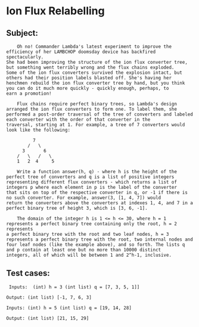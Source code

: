 # Ion Flux Relabelling
## Subject:
        Oh no! Commander Lambda's latest experiment to improve the efficiency of her LAMBCHOP doomsday device has backfired spectacularly.
    She had been improving the structure of the ion flux converter tree, but something went terribly wrong and the flux chains exploded.
    Some of the ion flux converters survived the explosion intact, but others had their position labels blasted off. She's having her
    henchmen rebuild the ion flux converter tree by hand, but you think you can do it much more quickly - quickly enough, perhaps, to
    earn a promotion!

        Flux chains require perfect binary trees, so Lambda's design arranged the ion flux converters to form one. To label them, she
    performed a post-order traversal of the tree of converters and labeled each converter with the order of that converter in the
    traversal, starting at 1. For example, a tree of 7 converters would look like the following:

              7
            /   \
          3       6
        /   \   /   \
        1   2  4     5

        Write a function answer(h, q) - where h is the height of the perfect tree of converters and q is a list of positive integers
    representing different flux converters - which returns a list of integers p where each element in p is the label of the converter
    that sits on top of the respective converter in q, or -1 if there is no such converter. For example, answer(3, [1, 4, 7]) would
    return the converters above the converters at indexes 1, 4, and 7 in a perfect binary tree of height 3, which is [3, 6, -1].

        The domain of the integer h is 1 <= h <= 30, where h = 1 represents a perfect binary tree containing only the root, h = 2 represents
    a perfect binary tree with the root and two leaf nodes, h = 3 represents a perfect binary tree with the root, two internal nodes and
    four leaf nodes (like the example above), and so forth. The lists q and p contain at least one but no more than 10000 distinct
    integers, all of which will be between 1 and 2^h-1, inclusive.
## Test cases:
` Inputs: 
(int) h = 3
(int list) q = [7, 3, 5, 1]]`

`Output:
(int list) [-1, 7, 6, 3]`

`Inputs:
(int) h = 5
(int list) q = [19, 14, 28]`

`Output:
(int list) [21, 15, 29]`
